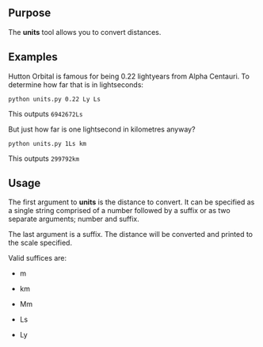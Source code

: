 ## Purpose ##
The **units** tool allows you to convert distances.

## Examples ##
Hutton Orbital is famous for being 0.22 lightyears from Alpha Centauri.
To determine how far that is in lightseconds:

`python units.py 0.22 Ly Ls`

This outputs `6942672Ls`

But just how far is one lightsecond in kilometres anyway?

`python units.py 1Ls km`

This outputs `299792km`

## Usage ##
The first argument to **units** is the distance to convert.
It can be specified as a single string comprised of a number followed by a suffix or as two separate arguments; number and suffix.

The last argument is a suffix.  The distance will be converted and printed to the scale specified.

Valid suffices are:

* m

* km

* Mm

* Ls

* Ly
